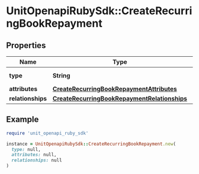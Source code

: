 # UnitOpenapiRubySdk::CreateRecurringBookRepayment

## Properties

| Name | Type | Description | Notes |
| ---- | ---- | ----------- | ----- |
| **type** | **String** |  | [default to &#39;recurringBookRepayment&#39;] |
| **attributes** | [**CreateRecurringBookRepaymentAttributes**](CreateRecurringBookRepaymentAttributes.md) |  |  |
| **relationships** | [**CreateRecurringBookRepaymentRelationships**](CreateRecurringBookRepaymentRelationships.md) |  |  |

## Example

```ruby
require 'unit_openapi_ruby_sdk'

instance = UnitOpenapiRubySdk::CreateRecurringBookRepayment.new(
  type: null,
  attributes: null,
  relationships: null
)
```

